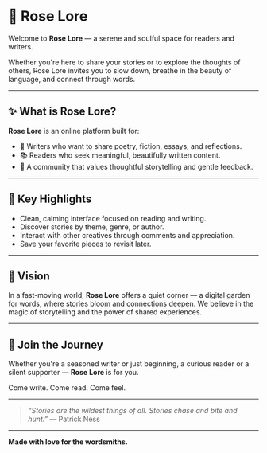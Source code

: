 # 🌹 Rose Lore

Welcome to **Rose Lore** — a serene and soulful space for readers and writers.

Whether you're here to share your stories or to explore the thoughts of others, Rose Lore invites you to slow down, breathe in the beauty of language, and connect through words.

---

## ✨ What is Rose Lore?

**Rose Lore** is an online platform built for:

- 📝 Writers who want to share poetry, fiction, essays, and reflections.
- 📚 Readers who seek meaningful, beautifully written content.
- 💬 A community that values thoughtful storytelling and gentle feedback.

---

## 🌸 Key Highlights

- Clean, calming interface focused on reading and writing.
- Discover stories by theme, genre, or author.
- Interact with other creatives through comments and appreciation.
- Save your favorite pieces to revisit later.

---

## 🧭 Vision

In a fast-moving world, **Rose Lore** offers a quiet corner — a digital garden for words, where stories bloom and connections deepen. We believe in the magic of storytelling and the power of shared experiences.

---

## 💌 Join the Journey

Whether you're a seasoned writer or just beginning, a curious reader or a silent supporter — **Rose Lore** is for you.

Come write. Come read. Come feel.

---

> _“Stories are the wildest things of all. Stories chase and bite and hunt.”_ — Patrick Ness

---

**Made with love for the wordsmiths.**
